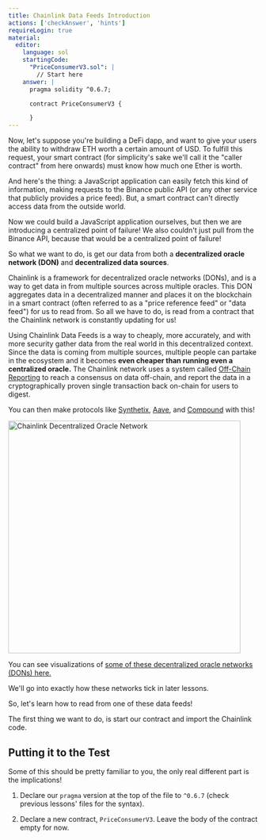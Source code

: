 ```yaml
---
title: Chainlink Data Feeds Introduction
actions: ['checkAnswer', 'hints']
requireLogin: true
material:
  editor:
    language: sol
    startingCode:
      "PriceConsumerV3.sol": |
        // Start here
    answer: |
      pragma solidity ^0.6.7;

      contract PriceConsumerV3 {

      }
---
```


Now, let's suppose you're building a DeFi dapp, and want to give your users the ability to withdraw ETH worth a certain amount of USD. To fulfill this request, your smart contract (for simplicity's sake we'll call it the "caller contract" from here onwards) must know how much one Ether is worth.

And here's the thing: a JavaScript application can easily fetch this kind of information, making requests to the Binance public API (or any other service that publicly provides a price feed). But, a smart contract can't directly access data from the outside world. 

Now we could build a JavaScript application ourselves, but then we are introducing a centralized point of failure! We also couldn't just pull from the Binance API, because that would be a centralized point of failure!

So what we want to do, is get our data from both a **decentralized oracle network (DON)** and **decentralized data sources**. 

Chainlink is a framework for decentralized oracle networks (DONs), and is a way to get data in from multiple sources across multiple oracles. This DON aggregates data in a decentralized manner and places it on the blockchain in a smart contract (often referred to as a "price reference feed" or "data feed") for us to read from. So all we have to do, is read from a contract that the Chainlink network is constantly updating for us!

Using Chainlink Data Feeds is a way to cheaply, more accurately, and with more security gather data from the real world in this decentralized context. Since the data is coming from multiple sources, multiple people can partake in the ecosystem and it becomes **even cheaper than running even a centralized oracle.** The Chainlink network uses a system called <a href="https://docs.chain.link/docs/off-chain-reporting/" target=_new>Off-Chain Reporting</a> to reach a consensus on data off-chain, and report the data in a cryptographically proven single transaction back on-chain for users to digest. 

You can then make protocols like <a href="https://synthetix.io/" target=_new>Synthetix</a>, <a href="https://aave.com/)" target=_new>Aave</a>, and <a href="https://compound.finance/" target=_new>Compound</a> with this!

<img src="/course/static/image/lesson-20/price-feed-diagram.png" alt="Chainlink Decentralized Oracle Network" width="469">

You can see visualizations of [some of these decentralized oracle networks (DONs) here.](https://data.chain.link/)

We'll go into exactly how these networks tick in later lessons. 

So, let's learn how to read from one of these data feeds!

The first thing we want to do, is start our contract and import the Chainlink code. 

## Putting it to the Test

Some of this should be pretty familiar to you, the only real different part is the implications!

1. Declare our `pragma` version at the top of the file to `^0.6.7` (check previous lessons' files for the syntax).

2. Declare a new contract, `PriceConsumerV3`. Leave the body of the contract empty for now.
